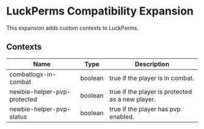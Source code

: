 # LuckPerms Compatibility Expansion

This expansion adds custom contexts to LuckPerms.

## Contexts

| Name                        | Type    | Description                                      |
|-----------------------------|---------|--------------------------------------------------|
| combatlogx-in-combat        | boolean | true if the player is in combat.                 |
| newbie-helper-pvp-protected | boolean | true if the player is protected as a new player. |
| newbie-helper-pvp-status    | boolean | true if the player has pvp enabled.              |
